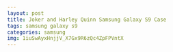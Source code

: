 ```yaml
---
layout: post
title: Joker and Harley Quinn Samsung Galaxy S9 Case
tags: samsung galaxy s9
categories: samsung
img: 1iuSwAyxHnjjV_X7Gx9R6zQc4ZpFPVntX
---
```


